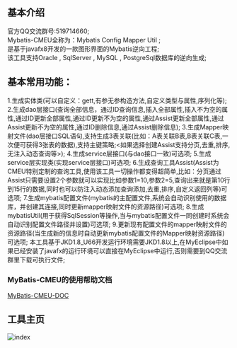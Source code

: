 ## 基本介绍
官方QQ交流群号:519714660;<br/>
Mybatis-CMEU全称为：Mybatis Config Mapper Util ;<br/>
是基于javafx8开发的一款图形界面的Mybatis逆向工程;<br/>
该工具支持Oracle , SqlServer , MySQL , PostgreSql数据库的逆向生成;<br/>
## 基本常用功能：<br/>

1.生成实体类(可以自定义：gett,有参无参构造方法,自定义类型与属性,序列化等);
2.生成dao层接口(查询全部信息，通过ID查询信息,插入全部属性,插入不为空的属性,通过ID更新全部属性,通过ID更新不为空的属性,通过Assist更新全部属性,通过Assist更新不为空的属性,通过ID删除信息,通过Assist删除信息);
3.生成Mapper映射文件(dao层接口SQL语句,支持生成3表关联(比如：A表关联B表,B表关联C表,一次便可获得3张表的数据),支持主键策略;&lt;如果选择创建Assist支持分页,去重,排序,无注入动态查询等&gt;);
4.生成service层接口(与dao接口一致)可选项;
5.生成service层实现类(实现service层接口)可选项;
6.生成查询工具Assist(Assist为CMEU特别定制的查询工具,使用该工具一切操作都变得超简单,比如：分页通过Assist只需要设置2个参数就可以实现比如参数1=10,参数2=5,查询出来就是第10行到15行的数据,同时也可以防注入动态添加查询添加,去重,排序,自定义返回列等)可选项;
7.生成mybatis配置文件(mybatis的主配置文件,系统会自动识别使用的数据库，并创建其连接,同时更新mapper映射文件的资源路径)可选项;
8.生成mybatisUtil(用于获得SqlSession等操作,当与mybatis配置文件一同创建时系统会自动识别配置文件路径并设置)可选项;
9.更新现有配置文件的mapper映射文件的资源路径(当生成新的信息时自动更新mybatis配置文件的Mapper映射资源路径)可选项;
本工具基于JKD1.8_U66开发运行环境需要JKD1.8以上,在MyEclipse中如果已经安装了javafx的运行环境可以直接在MyEclipse中运行,否则需要到QQ交流群里下载可执行文件;<br/>
### MyBatis-CMEU的使用帮助文档
[MyBatis-CMEU-DOC](https://github.com/shenzhenMirren/MyBatis-CMEU-DOC)<br/>
## 工具主页<br/>
![index](https://raw.githubusercontent.com/shenzhenMirren/MyBatis-CMEU-DOC/master/resource/images/1.png)
  


